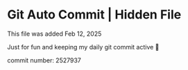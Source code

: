 # Git Auto Commit | Hidden File

This file was added Feb 12, 2025

Just for fun and keeping my daily git commit active 🤪

commit number: 2527937
